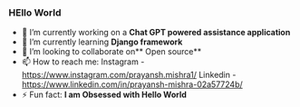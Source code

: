 ### HEllo World
- 🔭 I’m currently working on a **Chat GPT powered assistance application**
- 🌱 I’m currently learning **Django framework**
- 👯 I’m looking to collaborate on** Open source**
- 📫 How to reach me: Instagram - https://www.instagram.com/prayansh.mishra1/
                       Linkedin  - https://www.linkedin.com/in/prayansh-mishra-02a57724b/
- ⚡ Fun fact: **I am Obsessed with Hello World**

<!--
**pm1715/pm1715** is a ✨ _special_ ✨ repository because its `README.md` (this file) appears on your GitHub profile.

Here are some ideas to get you started:

- 🔭 I’m currently working on ...
- 🌱 I’m currently learning ...
- 👯 I’m looking to collaborate on ...
- 🤔 I’m looking for help with ...
- 💬 Ask me about ...
- 📫 How to reach me: ...
- 😄 Pronouns: ...
- ⚡ Fun fact: ...
-->
